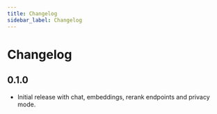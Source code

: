 ```yaml
---
title: Changelog
sidebar_label: Changelog
---
```


# Changelog

## 0.1.0

- Initial release with chat, embeddings, rerank endpoints and privacy mode.
